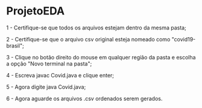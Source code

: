 # ProjetoEDA

1 - Certifique-se que todos os arquivos estejam dentro da mesma pasta;

2 - Certifique-se que o arquivo csv original esteja nomeado como "covid19-brasil";

3 - Clique no botão direito do mouse em qualquer região da pasta e escolha a opção "Novo terminal na pasta";

4 - Escreva javac Covid.java e clique enter;

5 - Agora digite java Covid.java;

6 - Agora aguarde os arquivos .csv ordenados serem gerados.
